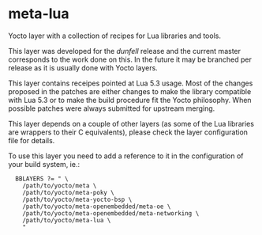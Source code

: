 # meta-lua
Yocto layer with a collection of recipes for Lua libraries and tools.

This layer was developed for the *dunfell* release and the current master
corresponds to the work done on this. In the future it may be branched per
release as it is usually done with Yocto layers.

This layer contains receipes pointed at Lua 5.3 usage. Most of the changes
proposed in the patches are either changes to make the library compatible with
Lua 5.3 or to make the build procedure fit the Yocto philosophy. When possible
patches were always submitted for upstream merging.

This layer depends on a couple of other layers (as some of the Lua libraries
are wrappers to their C equivalents), please check the layer configuration file
for details.

To use this layer you need to add a reference to it in the configuration of
your build system, ie.:

```
  BBLAYERS ?= " \
    /path/to/yocto/meta \
    /path/to/yocto/meta-poky \
    /path/to/yocto/meta-yocto-bsp \
    /path/to/yocto/meta-openembedded/meta-oe \
    /path/to/yocto/meta-openembedded/meta-networking \
    /path/to/yocto/meta-lua \
    " 
```